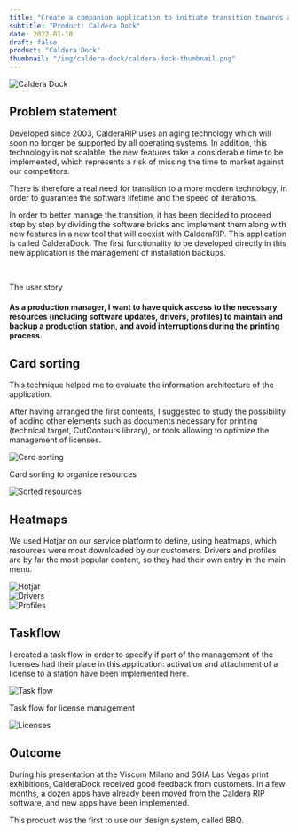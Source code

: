 ```yaml
---
title: "Create a companion application to initiate transition towards a new product portfolio"
subtitle: "Product: Caldera Dock"
date: 2022-01-18
draft: false
product: "Caldera Dock"
thumbnail: "/img/caldera-dock/caldera-dock-thumbnail.png"
---
```


<img src="/img/caldera-dock/caldera-dock-thumbnail-3x.png" class="sm-img mb-6" alt="Caldera Dock">

<section>

<div class="row">

<div class="col-12 col-lg-7">

## Problem statement

Developed since 2003, CalderaRIP uses an aging technology which will soon no longer be supported by all operating systems. In addition, this technology is not scalable, the new features take a considerable time to be implemented, which represents a risk of missing the time to market against our competitors. 

There is therefore a real need for transition to a more modern technology, in order to guarantee the software lifetime and the speed of iterations. 

In order to better manage the transition, it has been decided to proceed step by step by dividing the software bricks and implement them along with new features in a new tool that will coexist with CalderaRIP. This application is called CalderaDock. The first functionality to be developed directly in this new application is the management of installation backups.

</div>

<div class="col-md-1">&nbsp;</div>

<div class="col-12 col-lg-4 d-flex align-items-center">

<div class="sm-card">
    
<p class="sm-card-title">The user story</p>

#### As a production manager, I want to have quick access to the necessary resources (including software updates, drivers, profiles) to maintain and backup a production station, and avoid interruptions during the printing process.

</div>

</div>

</div>

</section>

## Card sorting
This technique helped me to evaluate the information architecture of the application.

After having arranged the first contents, I suggested to study the possibility of adding other elements such as documents necessary for printing (technical target, CutContours library), or tools allowing to optimize the management of licenses.

<section>

<div class="row">

<div class="col-12 col-lg-8">

<img src="/img/caldera-dock/card-sorting.jpg" class="sm-img mt-4" alt="Card sorting">

<p class="sm-caption">Card sorting to organize resources</p>

</div>

<div class="col-12 col-lg-4">

<img src="/img/caldera-dock/sorted-resources.png" class="sm-img mt-4" alt="Sorted resources">

</div>

</div>

</section>

## Heatmaps
We used Hotjar on our service platform to define, using heatmaps, which resources were most downloaded by our customers. Drivers and profiles are by far the most popular content, so they had their own entry in the main menu.

<img src="/img/caldera-dock/hotjar.png" class="sm-img mt-4" alt="Hotjar">

<section>

<div class="row">

<div class="col-12 col-lg-6">

<img src="/img/caldera-dock/drivers.png" class="sm-img mt-4" alt="Drivers">

</div>

<div class="col-12 col-lg-6">

<img src="/img/caldera-dock/profiles.png" class="sm-img mt-4" alt="Profiles">

</div>

</div>

</section>

## Taskflow
I created a task flow in order to specify if part of the management of the licenses had their place in this application: activation and attachment of a license to a station have been implemented here.

<section>

<div class="row">

<div class="col-12 col-lg-8">

<img src="/img/caldera-dock/task-flow.png" class="sm-img mt-4" alt="Task flow">

<p class="sm-caption">Task flow for license management</p>

</div>

<div class="col-12 col-lg-4">

<img src="/img/caldera-dock/licenses.png" class="sm-img mt-4" alt="Licenses">

</div>

</div>

</section>

## Outcome
During his presentation at the Viscom Milano and SGIA Las Vegas print exhibitions, CalderaDock received good feedback from customers. In a few months, a dozen apps have already been moved from the Caldera RIP software, and new apps have been implemented.

This product was the first to use our design system, called BBQ.